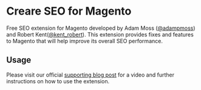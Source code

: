 <h1>Creare SEO for Magento</h1>
<p>Free SEO extension for Magento developed by Adam Moss (<a href="https://twitter.com/adampmoss">@adampmoss</a>) and Robert Kent(<a href="https://twitter.com/kent_robert">@kent_robert</a>). This extension provides fixes and features to Magento that will help improve its overall SEO performance.</p>
<h2>Usage</h2>
<p>Please visit our official <a href="http://www.creare.co.uk/creare-seo-magento-extension">supporting blog post</a> for a video and further instructions on how to use the extension.</p>
